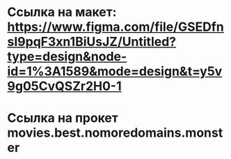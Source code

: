 # Ссылка на макет: https://www.figma.com/file/GSEDfnsI9pqF3xn1BiUsJZ/Untitled?type=design&node-id=1%3A1589&mode=design&t=y5v9g05CvQSZr2H0-1

# Ссылка на прокет movies.best.nomoredomains.monster